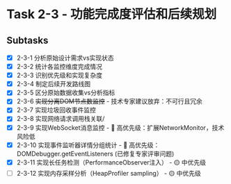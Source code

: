 # Task 2-3 - 功能完成度评估和后续规划

## Subtasks
- [x] 2-3-1 分析原始设计需求vs实现状态
- [x] 2-3-2 统计各监控维度完成情况
- [x] 2-3-3 识别优先级和实现复杂度
- [x] 2-3-4 制定后续开发路线图
- [x] 2-3-5 区分原始数据收集vs分析指标
- [x] 2-3-6 ~~实现分离DOM节点数监控~~ - 技术专家建议放弃：不可行且冗余
- [x] 2-3-7 实现垃圾回收事件监控
- [x] 2-3-8 实现网络请求调用栈关联/
- [x] 2-3-9 实现WebSocket消息监控 - 🔴 高优先级：扩展NetworkMonitor，技术风险低
- [x] 2-3-10 实现事件监听器详情分组统计 - 🔴 高优先级：DOMDebugger.getEventListeners (已修复专家评审问题)
- [x] 2-3-11 实现长任务检测（PerformanceObserver注入） - 🟡 中优先级
- [ ] 2-3-12 实现内存采样分析（HeapProfiler sampling） - 🟡 中优先级